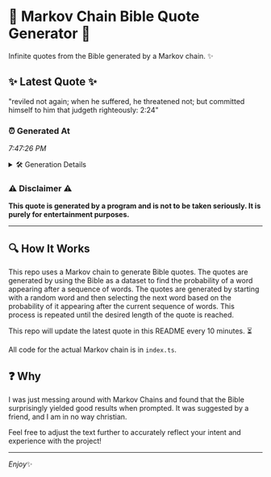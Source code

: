 # 📖 Markov Chain Bible Quote Generator 📖

Infinite quotes from the Bible generated by a Markov chain. ✨

## ✨ Latest Quote ✨
"reviled not again; when he suffered, he threatened not; but committed himself to him that judgeth righteously: 2:24"

### ⏰ Generated At
*7:47:26 PM*

<details>
    <summary>🛠️ Generation Details</summary>
    <p>
        <strong>🌱 Seed:</strong> reviled<br>
        <strong>🔄 Iterations:</strong> 17<br>
        <strong>📜 Context History:</strong><br>[ reviled ]: not<br>[ reviled, not ]: again;<br>[ reviled, not, again; ]: when<br>[ reviled, not, again;, when ]: he<br>[ reviled, not, again;, when, he ]: suffered,<br>[ reviled, not, again;, when, he, suffered, ]: he<br>[ not, again;, when, he, suffered,, he ]: threatened<br>[ again;, when, he, suffered,, he, threatened ]: not;<br>[ when, he, suffered,, he, threatened, not; ]: but<br>[ he, suffered,, he, threatened, not;, but ]: committed<br>[ suffered,, he, threatened, not;, but, committed ]: himself<br>[ he, threatened, not;, but, committed, himself ]: to<br>[ threatened, not;, but, committed, himself, to ]: him<br>[ not;, but, committed, himself, to, him ]: that<br>[ but, committed, himself, to, him, that ]: judgeth<br>[ committed, himself, to, him, that, judgeth ]: righteously:<br>[ himself, to, him, that, judgeth, righteously: ]: 2:24<br>
    </p>
</details>

### ⚠️ Disclaimer ⚠️
**This quote is generated by a program and is not to be taken seriously. It is purely for entertainment purposes.**

---

## 🔍 How It Works

This repo uses a Markov chain to generate Bible quotes. The quotes are generated by using the Bible as a dataset to find the probability of a word appearing after a sequence of words. The quotes are generated by starting with a random word and then selecting the next word based on the probability of it appearing after the current sequence of words. This process is repeated until the desired length of the quote is reached.

This repo will update the latest quote in this README every 10 minutes. ⏳

All code for the actual Markov chain is in `index.ts`.

## ❓ Why

I was just messing around with Markov Chains and found that the Bible surprisingly yielded good results when prompted. 
It was suggested by a friend, and I am in no way christian.

Feel free to adjust the text further to accurately reflect your intent and experience with the project!

---

*Enjoy*✨
